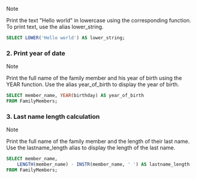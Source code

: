 > [!NOTE]
> Print the text "Hello world" in lowercase using the corresponding function. To print text, use the alias lower_string.
```sql
SELECT LOWER('Hello world') AS lower_string;
```

### 2. Print year of date
> [!NOTE]
> Print the full name of the family member and his year of birth using the YEAR function. Use the alias year_of_birth to display the year of birth.
```sql
SELECT member_name, YEAR(birthday) AS year_of_birth
FROM FamilyMembers;
```

### 3. Last name length calculation
> [!NOTE]
> Print the full name of the family member and the length of their last name. Use the lastname_length alias to display the length of the last name.
```sql
SELECT member_name,
	LENGTH(member_name) - INSTR(member_name, ' ') AS lastname_length
FROM FamilyMembers;
```